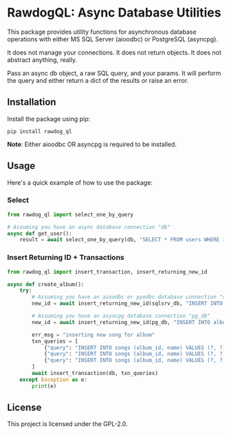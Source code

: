 # RawdogQL: Async Database Utilities

This package provides utility functions for asynchronous database operations with either MS SQL Server (aioodbc) or PostgreSQL (asyncpg). 

It does not manage your connections. It does not return objects. It does not abstract anything, really.

Pass an async db object, a raw SQL query, and your params. 
It will perform the query and either return a dict of the results or raise an error. 

## Installation

Install the package using pip:

```
pip install rawdog_ql
```

**Note**: Either aioodbc OR asyncpg is required to be installed.

## Usage

Here's a quick example of how to use the package:


### Select
```python
from rawdog_ql import select_one_by_query

# Assuming you have an async database connection "db"
async def get_user():
    result = await select_one_by_query(db, "SELECT * FROM users WHERE id = ?", (1,))
```

### Insert Returning ID + Transactions
```python
from rawdog_ql import insert_transaction, insert_returning_new_id

async def create_album():
    try:
        # Assuming you have an aioodbc or pyodbc database connection "sqlsrv_db"
        new_id = await insert_returning_new_id(sqlsrv_db, "INSERT INTO albums (name, band) VALUES (?, ?)", ("Dopesmoker", "Sleep"))

        # Assuming you have an asyncpg database connection "pg_db"
        new_id = await insert_returning_new_id(pg_db, "INSERT INTO albums (name, band) VALUES (?, ?)", ("Dopesmoker", "Sleep"), "album_id")

        err_msg = "inserting new song for album"
        txn_queries = [
            {"query": "INSERT INTO songs (album_id, name) VALUES (?, ?)", "params": (new_id, "Dopesmoker"), "msg": err_msg},
            {"query": "INSERT INTO songs (album_id, name) VALUES (?, ?)", "params": (new_id, "Holy Mountain"), "msg": err_msg},
            {"query": "INSERT INTO songs (album_id, name) VALUES (?, ?)", "params": (new_id, "Sonic Titan"), "msg": err_msg}
        ]
        await insert_transaction(db, txn_queries)
    except Exception as e:
        print(e)
```

## License

This project is licensed under the GPL-2.0.
